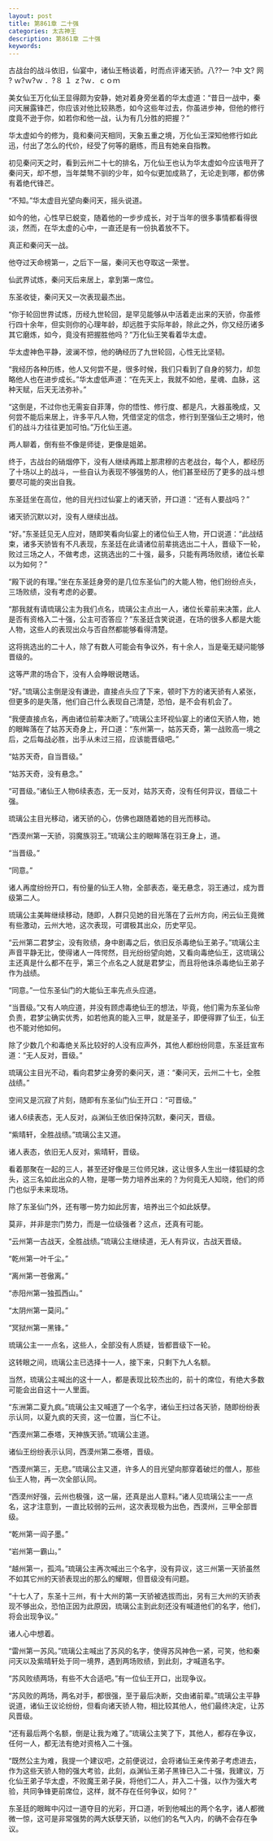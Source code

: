 ```yaml
---
layout: post
title: 第861章 二十强
categories: 太古神王
description: 第861章 二十强
keywords:
---
```


古战台的战斗依旧，仙宴中，诸仙王畅谈着，时而点评诸天骄。八??一 ?中 文?  网 ? ｗ?ｗ?ｗ ．?８ １ ｚ?ｗ．ｃｏｍ

美女仙王万化仙王显得颇为安静，她对着身旁坐着的华太虚道：“昔日一战中，秦问天展露锋芒，你应该对他比较熟悉，如今这些年过去，你虽进步神，但他的修行度竟不逊于你，如若你和他一战，认为有几分胜的把握？”

华太虚如今的修为，竟和秦问天相同，天象五重之境，万化仙王深知他修行如此迅，付出了怎么的代价，经受了何等的磨练，而且有她亲自指教。

初见秦问天之时，看到云州二十七的排名，万化仙王也认为华太虚如今应该甩开了秦问天，却不想，当年桀骜不驯的少年，如今似更加成熟了，无论走到哪，都仿佛有着绝代锋芒。

“不知。”华太虚目光望向秦问天，摇头说道。

如今的他，心性早已蜕变，随着他的一步步成长，对于当年的很多事情都看得很淡，然而，在华太虚的心中，一直还是有一份执着放不下。

真正和秦问天一战。

他夺过天命榜第一，之后下一届，秦问天也夺取这一荣誉。

仙武界试炼，秦问天后来居上，拿到第一席位。

东圣收徒，秦问天又一次表现最杰出。

“你于轮回世界试炼，历经九世轮回，是罕见能够从中活着走出来的天骄，你虽修行四十余年，但实则你的心理年龄，却远胜于实际年龄，除此之外，你又经历诸多其它磨炼，如今，竟没有把握胜他吗？”万化仙王笑看着华太虚。

华太虚神色平静，波澜不惊，他的确经历了九世轮回，心性无比坚韧。

“我经历各种历练，他人又何尝不是，很多时候，我们只看到了自身的努力，却忽略他人也在进步成长。”华太虚低声道：“在先天上，我就不如他，星魂、血脉，这种天赋，后天无法弥补。”

“这倒是，不过你也无需妄自菲薄，你的悟性、修行度、都是凡，大器虽晚成，又何尝不能后来居上，许多平凡人物，凭借坚定的信念，修行到至强仙王之境时，他们的战斗力往往更加可怕。”万化仙王道。

两人聊着，倒有些不像是师徒，更像是姐弟。

终于，古战台的硝烟停下，没有人继续再踏上那肃穆的古老战台，每个人，都经历了十场以上的战斗，一些自认为表现不够强势的人，他们甚至经历了更多的战斗想要尽可能的突出自我。

东圣廷坐在高位，他的目光扫过仙宴上的诸天骄，开口道：“还有人要战吗？”

诸天骄沉默以对，没有人继续出战。

“好。”东圣廷见无人应对，随即笑看向仙宴上的诸位仙王人物，开口说道：“此战结束，诸多天骄皆有不凡表现，东圣廷在此请诸位前辈挑选出二十人，晋级下一轮，败过三场之人，不做考虑，这挑选出的二十强，最多，只能有两场败绩，诸位长辈以为如何？”

“殿下说的有理。”坐在东圣廷身旁的是几位东圣仙门的大能人物，他们纷纷点头，三场败绩，没有考虑的必要。

“那我就有请琉璃公主为我们点名，琉璃公主点出一人，诸位长辈前来决策，此人是否有资格入二十强，公主可否答应？”东圣廷含笑说道，在场的很多人都是大能人物，这些人的表现出众与否自然都能够看得清楚。

这将挑选出的二十人，除了有数人可能会有争议外，有十余人，当是毫无疑问能够晋级的。

这等严肃的场合下，没有人会睁眼说瞎话。

“好。”琉璃公主倒是没有谦逊，直接点头应了下来，顿时下方的诸天骄有人紧张，但更多的是失落，他们自己什么表现自己清楚，恐怕，是不会有机会了。

“我便直接点名，再由诸位前辈决断了。”琉璃公主环视仙宴上的诸位天骄人物，她的眼眸落在了姑苏天奇身上，开口道：“东州第一，姑苏天奇，第一战败高一境之后，之后每战必胜，出手从未过三招，应该能晋级吧。”

“姑苏天奇，自当晋级。”

“姑苏天奇，没有悬念。”

“可晋级。”诸仙王人物6续表态，无一反对，姑苏天奇，没有任何异议，晋级二十强。

琉璃公主目光移动，诸天骄的心，仿佛也跟随着她的目光而移动。

“西漠州第一天骄，羽魔族羽王。”琉璃公主的眼眸落在羽王身上，道。

“当晋级。”

“同意。”

诸人再度纷纷开口，有份量的仙王人物，全部表态，毫无悬念，羽王通过，成为晋级第二人。

琉璃公主美眸继续移动，随即，人群只见她的目光落在了云州方向，闲云仙王竟微有些激动，云州大地，这次表现，可谓极其出众，历史罕见。

“云州第二君梦尘，没有败绩，身中剧毒之后，依旧反杀毒绝仙王弟子。”琉璃公主声音平静无比，使得诸人一阵愕然，目光纷纷望向她，又看向毒绝仙王，这琉璃公主还真是什么都不在乎，第三个点名之人就是君梦尘，而且将他诛杀毒绝仙王弟子作为战绩。

“同意。”一位东圣仙门的大能仙王率先点头应道。

“当晋级。”又有人响应道，并没有顾虑毒绝仙王的想法，毕竟，他们需为东圣仙帝负责，君梦尘确实优秀，如若他真的能入三甲，就是圣子，即便得罪了仙王，仙王也不能对他如何。

除了少数几个和毒绝关系比较好的人没有应声外，其他人都纷纷同意，东圣廷宣布道：“无人反对，晋级。”

琉璃公主目光不动，看向君梦尘身旁的秦问天，道：“秦问天，云州二十七，全胜战绩。”

空间又是沉寂了片刻，随即有东圣仙门仙王开口：“可晋级。”

诸人6续表态，无人反对，焱渊仙王依旧保持沉默，秦问天，晋级。

“紫晴轩，全胜战绩。”琉璃公主又道。

诸人表态，依旧无人反对，紫晴轩，晋级。

看着那聚在一起的三人，甚至还好像是三位师兄妹，这让很多人生出一缕狐疑的念头，这三名如此出众的人物，是哪一势力培养出来的？为何竟无人知晓，他们的师门也似乎未来现场。

除了东圣仙门外，还有哪一势力如此厉害，培养出三个如此妖孽。

莫非，并非是宗门势力，而是一位级强者？这点，还真有可能。

“云州第一古战天，全胜战绩。”琉璃公主继续道，无人有异议，古战天晋级。

“乾州第一叶千尘。”

“离州第一苍傲离。”

“赤阳州第一独孤西山。”

“太阴州第一莫问。”

“冥狱州第一黑锋。”

琉璃公主一一点名，这些人，全部没有人质疑，皆都晋级下一轮。

这转眼之间，琉璃公主已选择十一人，接下来，只剩下九人名额。

当然，琉璃公主喊出的这十一人，都是表现比较杰出的，前十的席位，有绝大多数可能会出自这十一人里面。

“东洲第二夏九疯。”琉璃公主又喊道了一个名字，诸仙王扫过各天骄，随即纷纷表示认同，以夏九疯的天资，这一位置，当仁不让。

“西漠州第二泰塔，天神族天骄。”琉璃公主道。

诸仙王纷纷表示认同，西漠州第二泰塔，晋级。

“西漠州第三，无悲。”琉璃公主又道，许多人的目光望向那穿着破烂的僧人，那些仙王人物，再一次全部认同。

“西漠州好强，云州也极强，这一届，还真是出人意料。”诸人见琉璃公主一一点名，这才注意到，一直比较弱的云州，这次表现极为出色，西漠州，三甲全部晋级。

“乾州第一阎子墨。”

“岩州第一霸山。”

“越州第一，孤鸿。”琉璃公主再次喊出三个名字，没有异议，这三州第一天骄虽然不如其它州的天骄表现出的那么的耀眼，但晋级没有问题。

“十七人了，东圣十三州，有十大州的第一天骄被选拔而出，另有三大州的天骄表现不够出众，恐怕正因为此原因，琉璃公主到此刻还没有喊道他们的名字，他们，将会出现争议。”

诸人心中想着。

“雷州第一苏风。”琉璃公主喊出了苏风的名字，使得苏风神色一紧，可笑，他和秦问天以及紫晴轩处于同一境界，遇到两场败绩，到此刻，才喊道名字。

“苏风败绩两场，有些不大合适吧。”有一位仙王开口，出现争议。

“苏风败的两场，两名对手，都很强，至于最后决断，交由诸前辈。”琉璃公主平静说道，诸仙王议论纷纷，但看向诸天骄人物，相比较其他人，他们最终决定，让苏风晋级。

“还有最后两个名额，倒是让我为难了。”琉璃公主笑了下，其他人，都存在争议，任何一人，都无法有绝对资格入二十强。

“既然公主为难，我提一个建议吧，之前便说过，会将诸仙王亲传弟子考虑进去，作为这些天骄人物的强大考验，此刻，焱渊仙王弟子黑锋已入二十强，我建议，万化仙王弟子华太虚，不败魔王弟子戾，将他们二人，并入二十强，以作为强大考验，共同争锋更前席位，这样，就不存在任何争议，如何？”

东圣廷的眼眸中闪过一道夺目的光彩，开口道，听到他喊出的两个名字，诸人都微微一惊，这可是非常强势的两大妖孽天骄，以他们的名气入内，的确不会存在争议。

